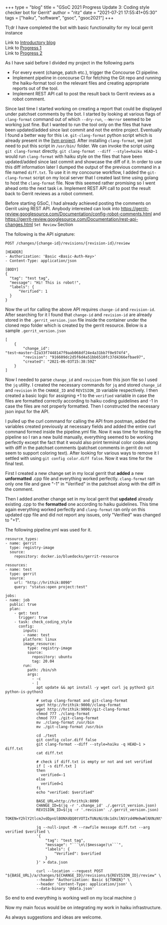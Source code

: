 +++
type = "blog"
title = "GSoC 2021 Progress Update 3: Coding style checker bot for Gerrit"
author = "ritz"
date = "2021-07-21 17:55:41+05:30"
tags = ["haiku", "software", "gsoc", "gsoc2021"]
+++

Tl;dr I have completed the bot with basic functionality for my local gerrit instance

Link to [Introductory blog](https://discuss.haiku-os.org/t/gsoc-2021-coding-style-checker-bot-for-gerrit-haiku-project/10772)  
Link to [Progress 1](https://discuss.haiku-os.org/t/gsoc-2021-progress-update-1-coding-style-checker-bot-for-gerrit-haiku-project/10814)   
Link to [Progress 2](https://discuss.haiku-os.org/t/gsoc-2021-progress-update-2-coding-style-checker-bot-for-gerrit-haiku-project/10962)

As I have said before I divided my project in the following parts
* For every event (change, patch etc.), trigger the Concourse CI pipeline.
* Implement pipeline in concourse CI for fetching the Git repo and running the haiku-format tool on the relevant files and creating appropriate reports out of the tool.
* Implement REST API call to post the result back to Gerrit reviews as a robot comment.

Since last time I started working on creating a report that could be displayed under patchset comments by the bot. I started by looking at various flags of `clang-format` command out of which `--dry-run`, `--Werror` seemed to be working just fine. But I wanted to run the tool only on the files that have been updated/added since last commit and not the entire project. Eventually I found a better way for this i.e. `git-clang-format` python script which is already present in the [llvm project](https://github.com/viveris/llvm-project/blob/viv_haiku_format/clang/tools/clang-format/git-clang-format). After installing `clang-format`, we just need to put this script in `/usr/bin/` folder. We can invoke the script using `git clang-format` directly. `git clang-format --diff --style=haiku HEAD~1` would run `clang-format` with haiku style on the files that have been updated/added since last commit and showcase the diff of it. In order to use this diff information later I dumped the output of the previous command in a file named `diff.txt`. To use it in my concourse workflow, I added the `git-clang-format` script on my local server that I created last time using golang to host the `clang-format` file. Now this seemed rather promising so I went ahead onto the next task i.e. Implement REST API call to post the result back to Gerrit reviews as a robot comment.

Before starting GSoC, I had already achieved posting the comments on Gerrit using REST API. Anybody interested can look into https://gerrit-review.googlesource.com/Documentation/config-robot-comments.html and https://gerrit-review.googlesource.com/Documentation/rest-api-changes.html `Set Review` Section

The following is the API signature:


    POST /changes/{change-id}/revisions/{revision-id}/review

    [HEADER]
    - Authorization: 'Basic <Basic-Auth-Key>'
    - Content-Type: application/json

    [BODY]
    {
      "tag": "test tag",
      "message": "Hi! This is robot!",
      "labels": {
          "Verified": 1
      }
    }

Now the url for calling the above API requires `change-id` and `revision-id`. After searching for it I found that `change-id` and `revision-id` are already stored in the `.gerrit_version.json` file inside the container under the cloned repo folder which is created by the gerrit resource. Below is a sample `.gerrit_version.json`

    [
        {
            "change_id": "test~master~I2a33f7448147f9aab068df24e4a31bb7f0e974f4",
            "revision": "916609dc2d5f6d4a51bb6510fc37d4366efbae97",
            "created": "2021-06-03T15:38:59Z"
        }
    ]

Now I needed to parse `change_id` and `revision` from this json file so I used the `jq` utility. I created the necessary commands for `jq` and stored `change_id` and `revision` in the `CHANGE_ID` and `REVISION_ID` variable respectively. I then created a basic logic for assigning +1 to the `verified` variable in case the files are formatted correctly according to haiku coding guidelines and -1 in case the files are not properly formatted. Then I constructed the necessary json input for the API.

I pulled up the curl command for calling the API from postman, added the variables created previously at necessary fields and added the entire curl command formed inside the pipeline.yml file. Now it was time for testing the pipeline so I ran a new build manually, everything seemed to be working perfectly except the fact that it would also print terminal color codes along with diff in the patchset comments (patchset comments in gerrit do not seem to support coloring text). After looking for various ways to remove it I settled with using `git config color.diff false`. Now it was time for the final test.

First I created a new change set in my local gerrit that **added** a new **unformatted** .cpp file and everything worked perfectly. `clang-format` ran only one file and gave "-1" in "Verified" in the patchset along with the diff in the comment.

Then I added another change set in my local gerrit that **updated** already existing .cpp to the **formatted** one according to haiku guidelines. This time again everything worked perfectly and `clang-format` ran only on this updated cpp file and did not report any issues, only "Verified" was changed to "+1".

The following pipeline.yml was used for it.

    resource_types:
    - name: gerrit
      type: registry-image
      source:
        repository: docker.io/bluedocks/gerrit-resource

    resources:
    - name: test
      type: gerrit
      source:
        url: "http://hrithik:8090"
        query: "status:open project:test"

    jobs:
    - name: job
      public: true
      plan:
        - get: test
          trigger: true
        - task: check_coding_style
          config:
            inputs:
            - name: test
            platform: linux
            image_resource:
              type: registry-image
              source:
                repository: ubuntu
                tag: 20.04
            run:
              path: /bin/sh
              args:
                - -c
                - |
                  apt update && apt install -y wget curl jq python3 git python-is-python3
                 
                  # setup clang-format and git-clang-format
                  wget http://hrithik:9000//clang-format
                  wget http://hrithik:9000//git-clang-format
                  chmod 777 ./clang-format
                  chmod 777 ./git-clang-format
                  mv ./clang-format /usr/bin
                  mv ./git-clang-format /usr/bin

                  cd ./test
                  git config color.diff false
                  git clang-format --diff --style=haiku -q HEAD~1 > diff.txt
                  cat diff.txt

                  # check if diff.txt is empty or not and set verified
                  if [ -s diff.txt ]
                  then
                    verified=-1
                  else
                    verified=1
                  fi
                  echo "verified: $verified"

                  BASE_URL=http://hrithik:8090
                  CHANGE_ID=$(jq -r '.change_id' ./.gerrit_version.json)
                  REVISION_ID=$(jq -r '.revision' ./.gerrit_version.json)
                  TOKEN=Y2hlY2tlcmJvdDpnUlBONXdQQ0tVOTIxTUNzNitBc1dXclNSYzd4Mm9wWlNXNzNtYTRUOFE=

                  jq --null-input -M --rawfile message diff.txt --arg verified $verified \
                  '{
                      "tag": "test tag",
                      "message": "```\n\($message)\n```",
                      "labels": {
                          "Verified": $verified
                      }
                  }' > data.json

                  curl --location --request POST "${BASE_URL}/a/changes/${CHANGE_ID}/revisions/${REVISION_ID}/review" \
                  --header "Authorization: Basic ${TOKEN}" \
                  --header 'Content-Type: application/json' \
                  --data-binary '@data.json'

So end to end everything is working well on my local machine :)

Now my main focus would be on integrating my work in haiku infrastructure.

As always suggestions and ideas are welcome.

